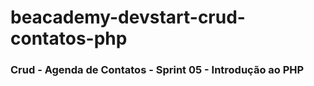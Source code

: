 # beacademy-devstart-crud-contatos-php

### Crud - Agenda de Contatos - Sprint 05 - Introdução ao PHP